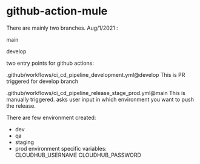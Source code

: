 # github-action-mule
There are mainly two branches. Aug/1/2021 :

main

develop


two entry points for github actions:

.github/workflows/ci_cd_pipeline_development.yml@develop
  This is PR triggered for develop branch

.github/workflows/ci_cd_pipeline_release_stage_prod.yml@main
  This is manually triggered. asks user input in which environment you want to push the release.
  
There are few environment created:
  - dev
  - qa
  - staging
  - prod
environment specific variables:  
      CLOUDHUB_USERNAME
      CLOUDHUB_PASSWORD
